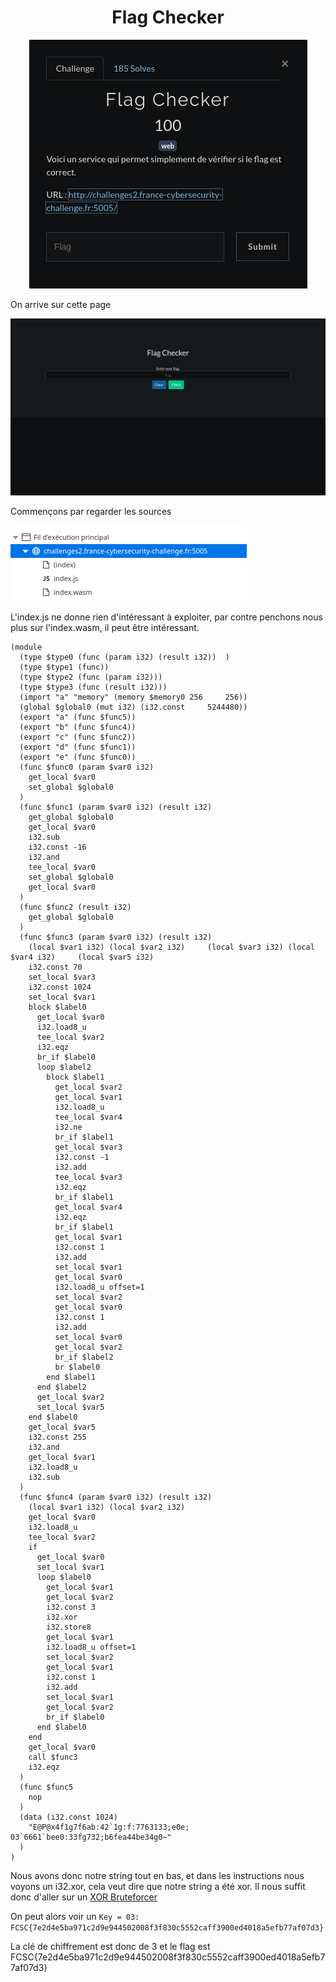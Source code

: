 # <center>Flag Checker</center>

<center>

![](./FC.png)

</center>

On arrive sur cette page

![](./FC1.png)

Commençons par regarder les sources

![](./FC2.png)

L'index.js ne donne rien d'intéressant à exploiter, par contre penchons nous plus sur l'index.wasm, il peut être intéressant.

  
    
    (module
      (type $type0 (func (param i32) (result i32))  )
      (type $type1 (func))
      (type $type2 (func (param i32)))
      (type $type3 (func (result i32)))
      (import "a" "memory" (memory $memory0 256     256))
      (global $global0 (mut i32) (i32.const     5244480))
      (export "a" (func $func5))
      (export "b" (func $func4))
      (export "c" (func $func2))
      (export "d" (func $func1))
      (export "e" (func $func0))
      (func $func0 (param $var0 i32)
        get_local $var0
        set_global $global0
      )
      (func $func1 (param $var0 i32) (result i32)
        get_global $global0
        get_local $var0
        i32.sub
        i32.const -16
        i32.and
        tee_local $var0
        set_global $global0
        get_local $var0
      )
      (func $func2 (result i32)
        get_global $global0
      )
      (func $func3 (param $var0 i32) (result i32)
        (local $var1 i32) (local $var2 i32)     (local $var3 i32) (local $var4 i32)     (local $var5 i32)
        i32.const 70
        set_local $var3
        i32.const 1024
        set_local $var1
        block $label0
          get_local $var0
          i32.load8_u
          tee_local $var2
          i32.eqz
          br_if $label0
          loop $label2
            block $label1
              get_local $var2
              get_local $var1
              i32.load8_u
              tee_local $var4
              i32.ne
              br_if $label1
              get_local $var3
              i32.const -1
              i32.add
              tee_local $var3
              i32.eqz
              br_if $label1
              get_local $var4
              i32.eqz
              br_if $label1
              get_local $var1
              i32.const 1
              i32.add
              set_local $var1
              get_local $var0
              i32.load8_u offset=1
              set_local $var2
              get_local $var0
              i32.const 1
              i32.add
              set_local $var0
              get_local $var2
              br_if $label2
              br $label0
            end $label1
          end $label2
          get_local $var2
          set_local $var5
        end $label0
        get_local $var5
        i32.const 255
        i32.and
        get_local $var1
        i32.load8_u
        i32.sub
      )
      (func $func4 (param $var0 i32) (result i32)
        (local $var1 i32) (local $var2 i32)
        get_local $var0
        i32.load8_u
        tee_local $var2
        if
          get_local $var0
          set_local $var1
          loop $label0
            get_local $var1
            get_local $var2
            i32.const 3
            i32.xor
            i32.store8
            get_local $var1
            i32.load8_u offset=1
            set_local $var2
            get_local $var1
            i32.const 1
            i32.add
            set_local $var1
            get_local $var2
            br_if $label0
          end $label0
        end
        get_local $var0
        call $func3
        i32.eqz
      )
      (func $func5
        nop
      )
      (data (i32.const 1024)
        "E@P@x4f1g7f6ab:42`1g:f:7763133;e0e;    03`6661`bee0:33fg732;b6fea44be34g0~"
      )
    )

Nous avons donc notre string tout en bas, et dans les instructions nous voyons un i32.xor, cela veut dire que notre string a été xor. Il nous suffit donc d'aller sur un [XOR Bruteforcer]('https://gchq.github.io/CyberChef/#recipe=XOR_Brute_Force(1,100,0,'Standard',false,true,false,'')')

On peut alors voir un ```Key = 03: FCSC{7e2d4e5ba971c2d9e944502008f3f830c5552caff3900ed4018a5efb77af07d3}```

La clé de chiffrement est donc de 3 et le flag est FCSC{7e2d4e5ba971c2d9e944502008f3f830c5552caff3900ed4018a5efb77af07d3}
